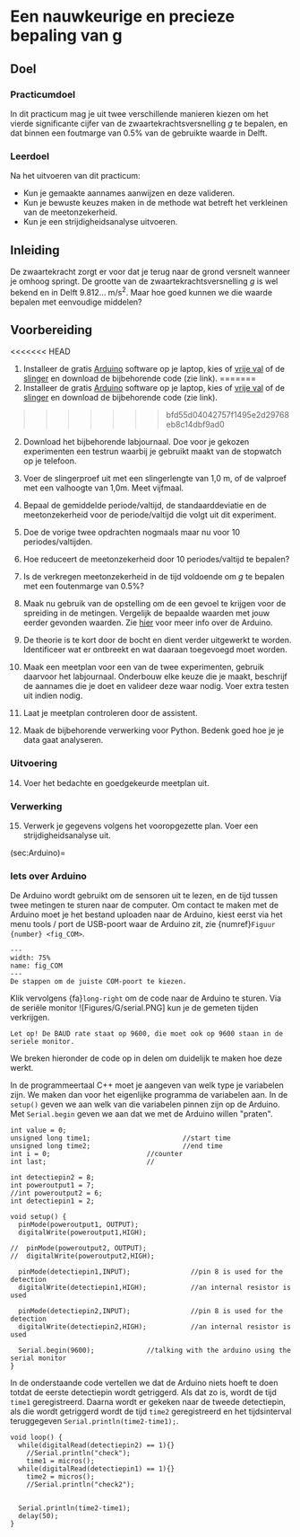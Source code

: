 # Een nauwkeurige en precieze bepaling van g

## Doel
### Practicumdoel
In dit practicum mag je uit twee verschillende manieren kiezen om het vierde significante cijfer van de zwaartekrachtsversnelling $g$ te bepalen, en dat binnen een foutmarge van $0.5\%$ van de gebruikte waarde in Delft. 

### Leerdoel
Na het uitvoeren van dit practicum:
* Kun je gemaakte aannames aanwijzen en deze valideren.
* Kun je bewuste keuzes maken in de methode wat betreft het verkleinen van de meetonzekerheid.
* Kun je een strijdigheidsanalyse uitvoeren.

## Inleiding
De zwaartekracht zorgt er voor dat je terug naar de grond versnelt wanneer je omhoog springt. De grootte van de zwaartekrachtsversnelling $g$ is wel bekend en in Delft 9.812... m/s$^2$. Maar hoe goed kunnen we die waarde bepalen met eenvoudige middelen?

## Voorbereiding
<<<<<<< HEAD
1. Installeer de gratis <a href="www.arduino.cc" target="_blank">Arduino</a> software op je laptop, kies of [vrije val](./freefall/freefall.ino) of de [slinger](./pendulum/pendulum.ino) en download de bijbehorende code (zie link).
=======
1. Installeer de gratis [Arduino](https://arduino.cc) software op je laptop, kies of [vrije val](./freefall/freefall.ino) of de [slinger](./pendulum/pendulum.ino) en download de bijbehorende code (zie link).
>>>>>>> bfd55d04042757f1495e2d29768eb8c14dbf9ad0
2. Download het bijbehorende labjournaal. Doe voor je gekozen experimenten een testrun waarbij je gebruikt maakt van de stopwatch op je telefoon.
3. Voer de slingerproef uit met een slingerlengte van 1,0 m, of de valproef met een valhoogte van 1,0m. Meet vijfmaal.
4. Bepaal de gemiddelde periode/valtijd, de standaarddeviatie en de meetonzekerheid voor de periode/valtijd die volgt uit dit experiment.
5. Doe de vorige twee opdrachten nogmaals maar nu voor 10 periodes/valtijden.
6. Hoe reduceert de meetonzekerheid door 10 periodes/valtijd te bepalen?
7. Is de verkregen meetonzekerheid in de tijd voldoende om $g$ te bepalen met een foutenmarge van 0.5\%?
8. Maak nu gebruik van de opstelling om de een gevoel te krijgen voor de spreiding in de metingen. Vergelijk de bepaalde waarden met jouw eerder gevonden waarden. Zie [hier](sec:Arduino) voor meer info over de Arduino.

9. De theorie is te kort door de bocht en dient verder uitgewerkt te worden. Identificeer wat er ontbreekt en wat daaraan toegevoegd moet worden.
10. Maak een meetplan voor een van de twee experimenten, gebruik daarvoor het labjournaal. Onderbouw elke keuze die je maakt, beschrijf de aannames die je doet en valideer deze waar nodig. Voer extra testen uit indien nodig.
11. Laat je meetplan controleren door de assistent.
12. Maak de bijbehorende verwerking voor Python. Bedenk goed hoe je je data gaat analyseren.

### Uitvoering
14. Voer het bedachte en goedgekeurde meetplan uit.

### Verwerking
15. Verwerk je gegevens volgens het vooropgezette plan. Voer een strijdigheidsanalyse uit.

(sec:Arduino)=
### Iets over Arduino
De Arduino wordt gebruikt om de sensoren uit te lezen, en de tijd tussen twee metingen te sturen naar de computer. Om contact te maken met de Arduino moet je het bestand uploaden naar de Arduino, kiest eerst via het menu tools / port de USB-poort waar de Arduino zit, zie {numref}`Figuur {number} <fig_COM>`.

```{figure} Figures/G/COM.gif
---
width: 75%
name: fig_COM
---
De stappen om de juiste COM-poort te kiezen.
```

Klik vervolgens {fa}`long-right` om de code naar de Arduino te sturen. Via de seriële monitor ![Figures/G/serial.PNG] kun je de gemeten tijden verkrijgen. 

```{warning}
Let op! De BAUD rate staat op 9600, die moet ook op 9600 staan in de seriele monitor.
```

We breken hieronder de code op in delen om duidelijk te maken hoe deze werkt.

In de programmeertaal C++ moet je aangeven van welk type je variabelen zijn. We maken dan voor het eigenlijke programma de variabelen aan. In de `setup()` geven we aan welk van die variabelen pinnen zijn op de Arduino. Met `Serial.begin` geven we aan dat we met de Arduino willen "praten".

```{code} C
int value = 0;
unsigned long time1;                       //start time
unsigned long time2;                       //end time
int i = 0;                        //counter
int last;                         //

int detectiepin2 = 8;
int poweroutput1 = 7;
//int poweroutput2 = 6;
int detectiepin1 = 2; 

void setup() {
  pinMode(poweroutput1, OUTPUT);
  digitalWrite(poweroutput1,HIGH);

//  pinMode(poweroutput2, OUTPUT);
//  digitalWrite(poweroutput2,HIGH);
  
  pinMode(detectiepin1,INPUT);               //pin 8 is used for the detection
  digitalWrite(detectiepin1,HIGH);           //an internal resistor is used

  pinMode(detectiepin2,INPUT);               //pin 8 is used for the detection
  digitalWrite(detectiepin2,HIGH);           //an internal resistor is used
  
  Serial.begin(9600);             //talking with the arduino using the serial monitor
}

```

In de onderstaande code vertellen we dat de Arduino niets hoeft te doen totdat de eerste detectiepin wordt getriggerd. Als dat zo is, wordt de tijd `time1` geregistreerd. Daarna wordt er gekeken naar de tweede detectiepin, als die wordt getriggerd wordt de tijd `time2` geregistreerd en het tijdsinterval teruggegeven `Serial.println(time2-time1);`. 

```{code} C
void loop() {
  while(digitalRead(detectiepin2) == 1){}
    //Serial.println("check");
    time1 = micros();
  while(digitalRead(detectiepin1) == 1){}
    time2 = micros();
    //Serial.println("check2");
    

  Serial.println(time2-time1);
  delay(50);
}
```